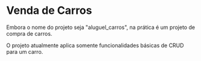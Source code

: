 # Venda de Carros
Embora o nome do projeto seja "aluguel_carros", na prática é um projeto de compra de carros.

O projeto atualmente aplica somente funcionalidades básicas de CRUD para um carro.
